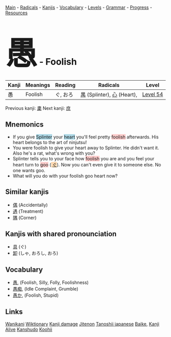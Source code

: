 <style> bigfont {font-size: 100px}</style>
[Main](../README.md) -
[Radicals](../radicals.md) -
[Kanjis](../kanjis.md) -
[Vocabulary](../vocabulary.md) -
[Levels](../levels.md) -
[Grammar](../grammar.md) - 
[Progress](../progress.md) -
[Resources](../resources.md)
# <bigfont> 愚</bigfont> - Foolish 

| Kanji | Meanings | Reading | Radicals | Level |
| --- | --- | --- | --- | --- |
| 愚 | Foolish | ぐ, おろ | [禺](../radicals/禺.md) (Splinter), [心](../radicals/心.md) (Heart),  | [Level 54](../levels/wk_level54.md) |

Previous kanji: [粛](粛.md) Next kanji: [庶](庶.md) 

## Mnemonics
 * If you give <span style="background-color:#ADD8E6"> Splinter</span> your <span style="background-color:#ADD8E6"> heart</span> you'll feel pretty <span style="background-color:#ffcccb"> foolish</span> afterwards. His heart belongs to the art of ninjutsu! 
* You were foolish to give your heart away to Splinter. He didn't want it. Also he's a rat, what's wrong with you?
* Splinter tells you to your face how <span style="background-color:#ffcccb"> foolish</span> you are and you feel your heart turn to <span style="background-color:#ffcccb"> goo</span> (<span style="background-color:#fed8b1"> [ぐ](https://jisho.org/search/ぐ)</span>). Now you can't even give it to someone else. No one wants goo.
* What will you do with your foolish goo heart now? 


## Similar kanjis
 * [偶](偶.md) (Accidentally)
* [遇](遇.md) (Treatment)
* [隅](隅.md) (Corner)



## Kanjis with shared pronounciation
 * [具](具.md) (ぐ)
* [卸](卸.md) (しゃ, おろし, おろ)



## Vocabulary
 * [愚](../vocabulary/愚.md), (Foolish, Silly, Folly, Foolishness)
* [愚痴](../vocabulary/愚.md), (Idle Complaint, Grumble)
* [愚か](../vocabulary/愚.md), (Foolish, Stupid)




## Links 


[Wanikani](https://www.wanikani.com/kanji/愚)
[Wiktionary](https://en.wiktionary.org/wiki/愚)
[Kanji damage](http://www.kanjidamage.com/kanji/search?utf8=✓&q=愚)
[Jitenon](https://jitenon.com/kanji/愚)
[Tanoshii japanese](https://www.tanoshiijapanese.com/dictionary/kanji.cfm?k=愚)
[Baike](https://baike.baidu.com/item/愚),
[Kanji Alive](https://app.kanjialive.com/愚)
[Kanshudo](https://www.kanshudo.com/searchmn?q=愚)
[Koohii](https://kanji.koohii.com/study/kanji/愚)
